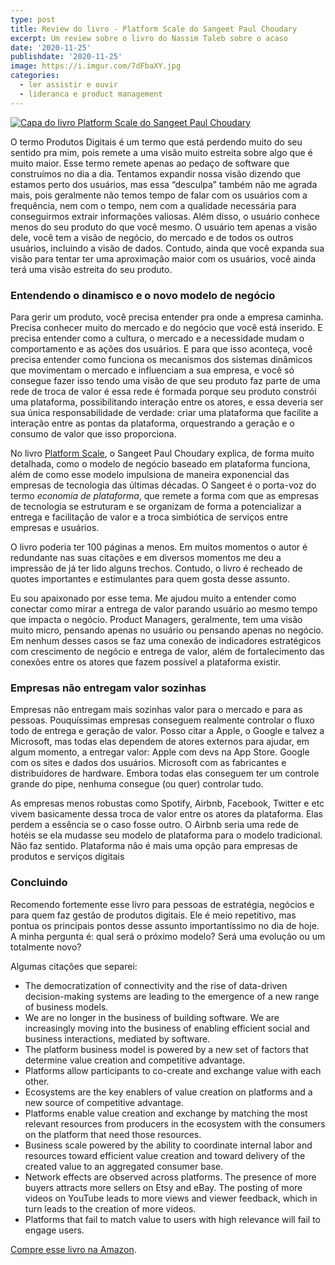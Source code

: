 ```yaml
---
type: post
title: Review do livro - Platform Scale do Sangeet Paul Choudary
excerpt: Um review sobre o livro do Nassim Taleb sobre o acaso
date: '2020-11-25'
publishdate: '2020-11-25'
image: https://i.imgur.com/7dFbaXY.jpg
categories:
  - ler assistir e ouvir
  - lideranca e product management
---
```



[![Capa do livro Platform Scale do Sangeet Paul Choudary](https://d188rgcu4zozwl.cloudfront.net/content/B015FAOKJ6/images/cover.jpg)](https://amzn.to/39fMHXn)



O termo Produtos Digitais é um termo que está perdendo muito do seu sentido pra mim, pois remete a uma visão muito estreita sobre algo que é muito maior. Esse termo remete apenas ao pedaço de software que construímos no dia a dia. Tentamos expandir nossa visão dizendo que estamos perto dos usuários, mas essa “desculpa” também não me agrada mais, pois geralmente não temos tempo de falar com os usuários com a frequência, nem com o tempo, nem com a qualidade necessária para conseguirmos extrair informações valiosas. Além disso, o usuário conhece menos do seu produto do que você mesmo. O usuário tem apenas a visão dele, você tem a visão de negócio, do mercado e de todos os outros usuários, incluindo a visão de dados. Contudo, ainda que você expanda sua visão para tentar ter uma aproximação maior com os usuários, você ainda terá uma visão estreita do seu produto.

### Entendendo o dinamisco e o novo modelo de negócio

Para gerir um produto, você precisa entender pra onde a empresa caminha. Precisa conhecer muito do mercado e do negócio que você está inserido. E precisa entender como a cultura, o mercado e a necessidade mudam o comportamento e as ações dos usuários. E para que isso aconteça, você precisa entender como funciona os mecanismos dos sistemas dinâmicos que movimentam o mercado e influenciam a sua empresa, e você só consegue fazer isso tendo uma visão de que seu produto faz parte de uma rede de troca de valor é essa rede é formada porque seu produto constrói uma plataforma, possibilitando interação entre os atores, e essa deveria ser sua única responsabilidade de verdade: criar uma plataforma que facilite a interação entre as pontas da plataforma, orquestrando a geração e o consumo de valor que isso proporciona.

No livro [Platform Scale](https://amzn.to/375EZN8), o Sangeet Paul Choudary explica, de forma muito detalhada, como o modelo de negócio baseado em plataforma funciona, além de como esse modelo impulsiona de maneira exponencial das empresas de tecnologia das últimas décadas. O Sangeet é o porta-voz do termo _economia de plataforma_, que remete a forma com que as empresas de tecnologia se estruturam e se organizam de forma a potencializar a entrega e facilitação de valor e a troca simbiótica de serviços entre empresas e usuários. 

O livro poderia ter 100 páginas a menos. Em muitos momentos o autor é redundante nas suas citações e em diversos momentos me deu a impressão de já ter lido alguns trechos. Contudo, o livro é recheado de quotes importantes e estimulantes para quem gosta desse assunto.

Eu sou apaixonado por esse tema. Me ajudou muito a entender como conectar como mirar a entrega de valor parando usuário ao mesmo tempo que impacta o negócio. Product Managers, geralmente, tem uma visão muito micro, pensando apenas no usuário ou pensando apenas no negócio. Em nenhum desses casos se faz uma conexão de indicadores estratégicos com crescimento de negócio e entrega de valor, além de fortalecimento das conexões entre os atores que fazem possível a plataforma existir.

### Empresas não entregam valor sozinhas

Empresas não entregam mais sozinhas valor para o mercado e para as pessoas. Pouquíssimas empresas conseguem realmente controlar o fluxo todo de entrega e geração de valor. Posso citar a Apple, o Google e talvez a Microsoft, mas todas elas dependem de atores externos para ajudar, em algum momento, a entregar valor: Apple com devs na App Store. Google com os sites e dados dos usuários. Microsoft com as fabricantes e distribuidores de hardware. Embora todas elas conseguem ter um controle grande do pipe, nenhuma consegue (ou quer) controlar tudo.

As empresas menos robustas como Spotify, Airbnb, Facebook, Twitter e etc vivem basicamente dessa troca de valor entre os atores da plataforma. Elas perdem a essência se o caso fosse outro. O Airbnb seria uma rede de hotéis se ela mudasse seu modelo de plataforma para o modelo tradicional.  Não faz sentido. Plataforma não é mais uma opção para empresas de produtos e serviços digitais

### Concluindo

Recomendo fortemente esse livro para pessoas de estratégia, negócios e para quem faz gestão de produtos digitais. Ele é meio repetitivo, mas pontua os principais pontos desse assunto importantíssimo no dia de hoje. A minha pergunta é: qual será o próximo modelo? Será uma evolução ou um totalmente novo?

Algumas citações que separei:

- The democratization of connectivity and the rise of data-driven decision-making systems are leading to the emergence of a new range of business models.
- We are no longer in the business of building software. We are increasingly moving into the business of enabling efficient social and business interactions, mediated by software.
- The platform business model is powered by a new set of factors that determine value creation and competitive advantage.
- Platforms allow participants to co-create and exchange value with each other.
- Ecosystems are the key enablers of value creation on platforms and a new source of competitive advantage.
- Platforms enable value creation and exchange by matching the most relevant resources from producers in the ecosystem with the consumers on the platform that need those resources.
- Business scale powered by the ability to coordinate internal labor and resources toward efficient value creation and toward delivery of the created value to an aggregated consumer base.
- Network effects are observed across platforms. The presence of more buyers attracts more sellers on Etsy and eBay. The posting of more videos on YouTube leads to more views and viewer feedback, which in turn leads to the creation of more videos.
- Platforms that fail to match value to users with high relevance will fail to engage users.

[Compre esse livro na Amazon](https://amzn.to/39fMHXn).